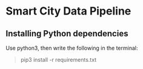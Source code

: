 # Smart City Data Pipeline

## Installing Python dependencies

Use python3, then write the following in the terminal:
> pip3 install -r requirements.txt
